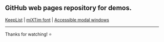 <h2>GitHub web pages repository for demos.</h2>


[KeepList](https://mixtim.github.io/KeepList/index.html) | [miXTim font](https://mixtim.github.io/mixtim-font/index.html) | [Accessible modal windows](https://mixtim.github.io/accModals/index.html)
<br><hr>
Thanks for watching! ⭐
